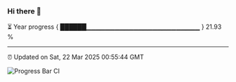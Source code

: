 ### Hi there 👋

⏳ Year progress { ██████▁▁▁▁▁▁▁▁▁▁▁▁▁▁▁▁▁▁▁▁▁▁▁▁ } 21.93 %

---

⏰ Updated on Sat, 22 Mar 2025 00:55:44 GMT

![Progress Bar CI](https://github.com/code-lakshay/GitHub-Actions-Demo/workflows/Progress%20Bar%20CI/badge.svg)
